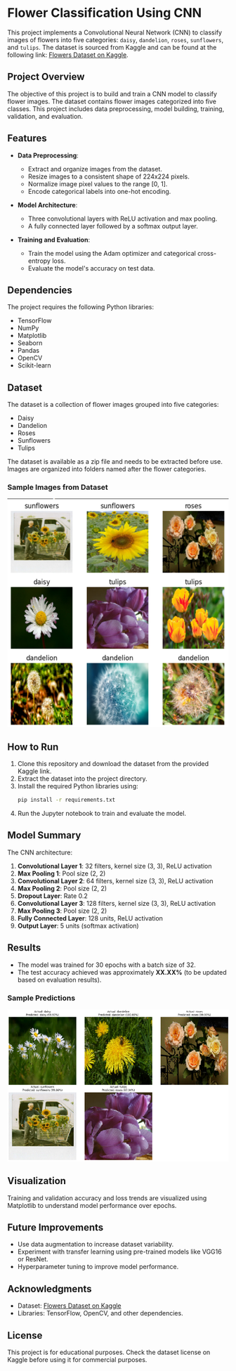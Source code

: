 # Flower Classification Using CNN

This project implements a Convolutional Neural Network (CNN) to classify images of flowers into five categories: `daisy`, `dandelion`, `roses`, `sunflowers`, and `tulips`. The dataset is sourced from Kaggle and can be found at the following link: [Flowers Dataset on Kaggle](https://www.kaggle.com/datasets/rahmasleam/flowers-dataset?select=flower_photos).

## Project Overview

The objective of this project is to build and train a CNN model to classify flower images. The dataset contains flower images categorized into five classes. This project includes data preprocessing, model building, training, validation, and evaluation.

## Features

- **Data Preprocessing**:
  - Extract and organize images from the dataset.
  - Resize images to a consistent shape of 224x224 pixels.
  - Normalize image pixel values to the range [0, 1].
  - Encode categorical labels into one-hot encoding.

- **Model Architecture**:
  - Three convolutional layers with ReLU activation and max pooling.
  - A fully connected layer followed by a softmax output layer.

- **Training and Evaluation**:
  - Train the model using the Adam optimizer and categorical cross-entropy loss.
  - Evaluate the model's accuracy on test data.

## Dependencies

The project requires the following Python libraries:

- TensorFlow
- NumPy
- Matplotlib
- Seaborn
- Pandas
- OpenCV
- Scikit-learn

## Dataset

The dataset is a collection of flower images grouped into five categories:

- Daisy
- Dandelion
- Roses
- Sunflowers
- Tulips

The dataset is available as a zip file and needs to be extracted before use. Images are organized into folders named after the flower categories.
### Sample Images from Dataset

![Sample Images](output_image/flower_EX.png)

## How to Run

1. Clone this repository and download the dataset from the provided Kaggle link.
2. Extract the dataset into the project directory.
3. Install the required Python libraries using:
   ```bash
   pip install -r requirements.txt
   ```
4. Run the Jupyter notebook to train and evaluate the model.

## Model Summary

The CNN architecture:

1. **Convolutional Layer 1**: 32 filters, kernel size (3, 3), ReLU activation
2. **Max Pooling 1**: Pool size (2, 2)
3. **Convolutional Layer 2**: 64 filters, kernel size (3, 3), ReLU activation
4. **Max Pooling 2**: Pool size (2, 2)
5. **Dropout Layer**: Rate 0.2
6. **Convolutional Layer 3**: 128 filters, kernel size (3, 3), ReLU activation
7. **Max Pooling 3**: Pool size (2, 2)
8. **Fully Connected Layer**: 128 units, ReLU activation
9. **Output Layer**: 5 units (softmax activation)

## Results

- The model was trained for 30 epochs with a batch size of 32.
- The test accuracy achieved was approximately **XX.XX%** (to be updated based on evaluation results).

### Sample Predictions

![Predictions](output_image/output.png)

## Visualization

Training and validation accuracy and loss trends are visualized using Matplotlib to understand model performance over epochs.

## Future Improvements

- Use data augmentation to increase dataset variability.
- Experiment with transfer learning using pre-trained models like VGG16 or ResNet.
- Hyperparameter tuning to improve model performance.

## Acknowledgments

- Dataset: [Flowers Dataset on Kaggle](https://www.kaggle.com/datasets/rahmasleam/flowers-dataset?select=flower_photos)
- Libraries: TensorFlow, OpenCV, and other dependencies.

## License

This project is for educational purposes. Check the dataset license on Kaggle before using it for commercial purposes.

